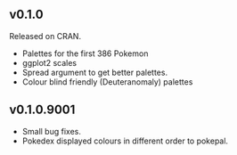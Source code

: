 
## v0.1.0

Released on CRAN.
* Palettes for the first 386 Pokemon
* ggplot2 scales
* Spread argument to get better palettes.
* Colour blind friendly (Deuteranomaly) palettes



## v0.1.0.9001

* Small bug fixes.
* Pokedex displayed colours in different order to pokepal.
